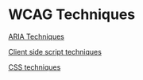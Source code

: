 # WCAG Techniques

[ARIA Techniques](ARIA_TECHNIQUES.md)

[Client side script techniques](CLIENT_SIDE_SCRIPT_TECHNIQUES.md)

[CSS techniques](CSS_TECHNIQUES.md)
